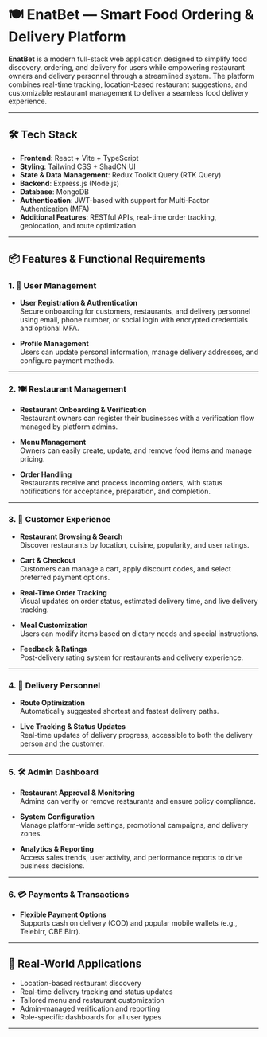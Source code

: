 # 🍽️ EnatBet — Smart Food Ordering & Delivery Platform

**EnatBet** is a modern full-stack web application designed to simplify food discovery, ordering, and delivery for users while empowering restaurant owners and delivery personnel through a streamlined system. The platform combines real-time tracking, location-based restaurant suggestions, and customizable restaurant management to deliver a seamless food delivery experience.

---

## 🛠️ Tech Stack

- **Frontend**: React + Vite + TypeScript  
- **Styling**: Tailwind CSS + ShadCN UI  
- **State & Data Management**: Redux Toolkit Query (RTK Query)  
- **Backend**: Express.js (Node.js)  
- **Database**: MongoDB  
- **Authentication**: JWT-based with support for Multi-Factor Authentication (MFA)  
- **Additional Features**: RESTful APIs, real-time order tracking, geolocation, and route optimization

---

## 📦 Features & Functional Requirements

### 1. 👤 User Management

- **User Registration & Authentication**  
  Secure onboarding for customers, restaurants, and delivery personnel using email, phone number, or social login with encrypted credentials and optional MFA.
  
- **Profile Management**  
  Users can update personal information, manage delivery addresses, and configure payment methods.

---

### 2. 🍽️ Restaurant Management

- **Restaurant Onboarding & Verification**  
  Restaurant owners can register their businesses with a verification flow managed by platform admins.

- **Menu Management**  
  Owners can easily create, update, and remove food items and manage pricing.

- **Order Handling**  
  Restaurants receive and process incoming orders, with status notifications for acceptance, preparation, and completion.

---

### 3. 🛒 Customer Experience

- **Restaurant Browsing & Search**  
  Discover restaurants by location, cuisine, popularity, and user ratings.

- **Cart & Checkout**  
  Customers can manage a cart, apply discount codes, and select preferred payment options.

- **Real-Time Order Tracking**  
  Visual updates on order status, estimated delivery time, and live delivery tracking.

- **Meal Customization**  
  Users can modify items based on dietary needs and special instructions.

- **Feedback & Ratings**  
  Post-delivery rating system for restaurants and delivery experience.

---

### 4. 🛵 Delivery Personnel

- **Route Optimization**  
  Automatically suggested shortest and fastest delivery paths.

- **Live Tracking & Status Updates**  
  Real-time updates of delivery progress, accessible to both the delivery person and the customer.

---

### 5. 🛠️ Admin Dashboard

- **Restaurant Approval & Monitoring**  
  Admins can verify or remove restaurants and ensure policy compliance.

- **System Configuration**  
  Manage platform-wide settings, promotional campaigns, and delivery zones.

- **Analytics & Reporting**  
  Access sales trends, user activity, and performance reports to drive business decisions.

---

### 6. 💳 Payments & Transactions

- **Flexible Payment Options**  
  Supports cash on delivery (COD) and popular mobile wallets (e.g., Telebirr, CBE Birr).

---

## 📍 Real-World Applications

- Location-based restaurant discovery  
- Real-time delivery tracking and status updates  
- Tailored menu and restaurant customization  
- Admin-managed verification and reporting  
- Role-specific dashboards for all user types

---


